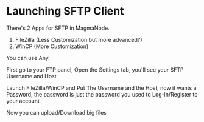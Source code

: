 # Launching SFTP Client

There's 2 Apps for SFTP in MagmaNode.

1. FileZilla (Less Customization but more advanced?)
2. WinCP (More Customization)

You can use Any.

First go to your FTP panel, Open the Settings tab, you'll see your SFTP Username and Host



Launch FileZilla/WinCP and Put The Username and the Host, now it wants a Password, the password is just the password you used to Log-in/Register to your account



Now you can upload/Download big files

